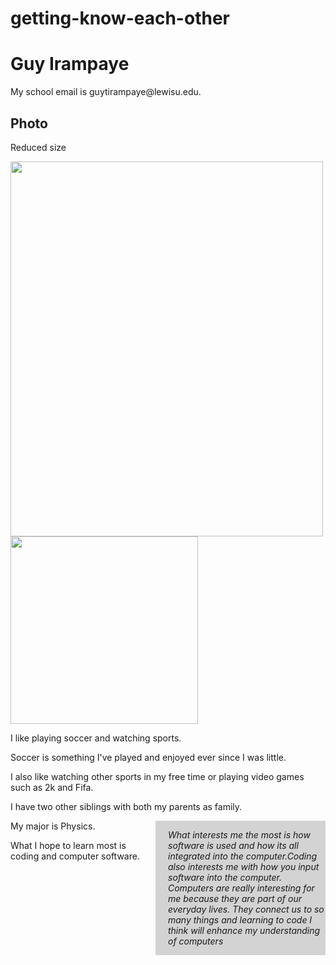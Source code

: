 # getting-know-each-other
<!DOCTYPE html>
<html>
<head>
<title>Page Title</title>
</head>
<body>

<h1>Guy Irampaye</h1>
<p>My school email is guytirampaye@lewisu.edu.</p>
<h2>Photo</h2>

</body>
</html>

<!DOCTYPE html>
<html>
<body>

<p>Reduced size</p>

<img src="img_carphoto.jpg" width="500" height="600">

</body>
</html>

<!DOCTYPE html>
<html>
<body>

<img src="img_andersongardens.jpg" width="300" height="300">

</body>
</html>

<!DOCTYPE html>
<html>
<head>
<style>
aside {
  width: 50%;
  padding-left: 20px;
  margin-left: 20px;
  float: right;
  font-style: italic;
  background-color: lightgray;
}
</style>
</head>
<body>

<p>I like playing soccer and watching sports.</p>

<p>Soccer is something I've played and enjoyed ever since I was little.</p>

<p>I also like watching other sports in my free time or playing video games such as 2k and Fifa.</p>

<p>I have two other siblings with both my parents as family.</p>


<aside>
<p>What interests me the most is how software is used and how its all integrated into the computer.Coding also interests me with how you input software into the computer. Computers are really interesting for me because they are part of our everyday lives. They connect us to so many things and learning to code I think will enhance my understanding of computers</p>
</aside>

<p>My major is Physics.</p>
<p>What I hope to learn most is coding and computer software.</p>

</body>
</html>
